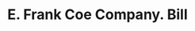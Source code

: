 ---
doi: 10.7916/D8378MWH
date_other: '1905'
date_other_textual: '1905'
form: printed ephemera
genre:
- Invoices
name:
- E. Frank Coe Company
object_in_context_url: https://biggert.cul.columbia.edu/items/view/ave_biggert_01909
subject_hierarchical_geographic:
- New York, New York, United States
subject_name:
- E. Frank Coe Company
title: E. Frank Coe Company. Bill
sort_title: E. Frank Coe Company. Bill
call_number: ave_biggert_01909
coordinates:
- 40.71277777777778,-74.00583333333333
pid: ave_biggert_01909
identifiers: ave_biggert_01909
thumbnail: false
permalink: /biggert/ave_biggert_01909/
layout: iiif-image-page
---